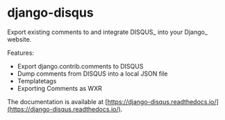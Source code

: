# django-disqus

Export existing comments to and integrate DISQUS_ into your Django_ website.

Features:

- Export django.contrib.comments to DISQUS
- Dump comments from DISQUS into a local JSON file
- Templatetags
- Exporting Comments as WXR

The documentation is available at [https://django-disqus.readthedocs.io/](https://django-disqus.readthedocs.io/).
